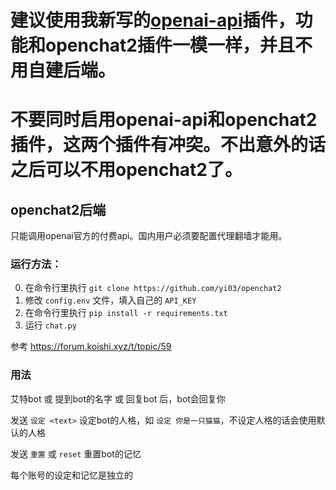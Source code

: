# 建议使用我新写的[openai-api](https://github.com/yi03/koishi-plugin-openai-api)插件，功能和openchat2插件一模一样，并且不用自建后端。

# 不要同时启用openai-api和openchat2插件，这两个插件有冲突。不出意外的话之后可以不用openchat2了。


## openchat2后端

只能调用openai官方的付费api。国内用户必须要配置代理翻墙才能用。

### 运行方法：

0. 在命令行里执行 `git clone https://github.com/yi03/openchat2`
1. 修改 `config.env` 文件，填入自己的 `API_KEY`
2. 在命令行里执行 `pip install -r requirements.txt`
3. 运行 `chat.py`

参考 https://forum.koishi.xyz/t/topic/59

### 用法

艾特bot 或 提到bot的名字 或 回复bot 后，bot会回复你

发送 `设定 <text>` 设定bot的人格，如 `设定 你是一只猫猫`，不设定人格的话会使用默认的人格

发送 `重置` 或 `reset` 重置bot的记忆

每个账号的设定和记忆是独立的


